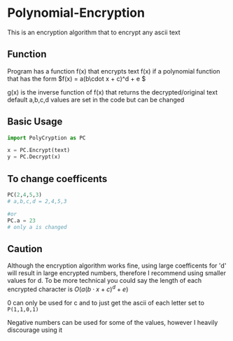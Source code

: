 # Polynomial-Encryption
This is an encryption algorithm that to encrypt any ascii text

## Function
Program has a function f(x) that encrypts text
f(x) if a polynomial function that has the form $f(x) = a(b\cdot x + c)^d + e $

g(x) is the inverse function of f(x) that returns the decrypted/original text
default a,b,c,d values are set in the code but can be changed

## Basic Usage
```py
import PolyCryption as PC

x = PC.Encrypt(text)
y = PC.Decrypt(x)
```

## To change coefficents
```py
PC(2,4,5,3)
# a,b,c,d = 2,4,5,3

#or
PC.a = 23
# only a is changed
```

## Caution 

Although the encryption algorithm works fine, using large coefficents for 'd' will result in large encrypted numbers, therefore I recommend using smaller values for d. To be more technical you could say the length of each encrypted character is $O(a(b\cdot x + c)^d + e)$

0 can only be used for c
and to just get the ascii of each letter set to `P(1,1,0,1)`

Negative numbers can be used for some of the values, however I heavily discourage using it
